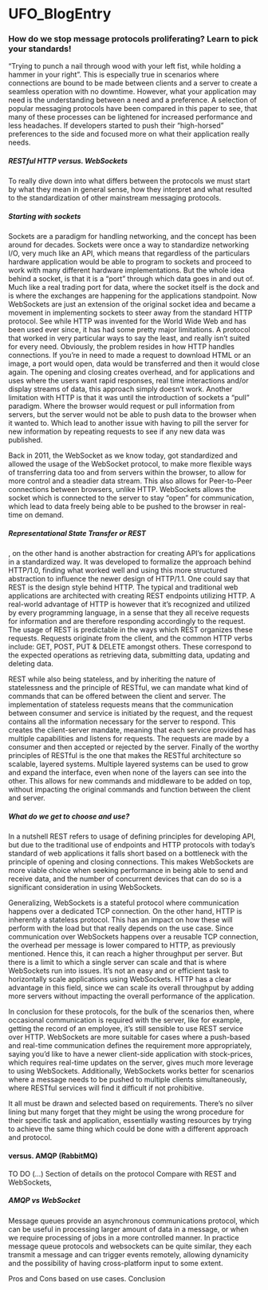 # UFO_BlogEntry

### How do we stop message protocols proliferating? Learn to pick your standards!


“Trying to punch a nail through wood with your left fist, while holding a hammer in your right”. 
This is especially true in scenarios where connections are bound to be made between clients and a server to create a seamless operation with no downtime. However, what your application may need is the understanding between a need and a preference. A selection of popular messaging protocols have been compared in this paper to see, that many of these processes can be lightened for increased performance and less headaches. If developers started to push their “high-horsed” preferences to the side and focused more on what their application really needs. 

##### RESTful HTTP versus. WebSockets #####

To really dive down into what differs between the protocols we must start by what they mean in general sense, how they interpret and what resulted to the standardization of other mainstream messaging protocols. 

##### Starting with sockets ##### 
Sockets are a paradigm for handling networking, and the concept has been around for decades. Sockets were once a way to standardize networking I/O, very much like an API, which means that regardless of the particulars hardware application would be able to program to sockets and proceed to work with many different hardware implementations. But the whole idea behind a socket, is that it is a “port” through which data goes in and out of. Much like a real trading port for data, where the socket itself is the dock and is where the exchanges are happening for the applications standpoint.
Now WebSockets are just an extension of the original socket idea and became a movement in implementing sockets to steer away from the standard HTTP protocol. See while HTTP was invented for the World Wide Web and has been used ever since, it has had some pretty major limitations. A protocol that worked in very particular ways to say the least, and really isn’t suited for every need. Obviously, the problem resides in how HTTP handles connections. If you’re in need to made a request to download HTML or an image, a port would open, data would be transferred and then it would close again. The opening and closing creates overhead, and for applications and uses where the users want rapid responses, real time interactions and/or display streams of data, this approach simply doesn’t work. Another limitation with HTTP is that it was until the introduction of sockets a “pull” paradigm. Where the browser would request or pull information from servers, but the server would not be able to push data to the browser when it wanted to. Which lead to another issue with having to pill the server for new information by repeating requests to see if any new data was published. 


Back in 2011, the WebSocket as we know today, got standardized and allowed the usage of the WebSocket protocol, to make more flexible ways of transferring data too and from servers within the browser, to allow for more control and a steadier data stream. This also allows for Peer-to-Peer connections between browsers, unlike HTTP. WebSockets allows the socket which is connected to the server to stay “open” for communication, which lead to data freely being able to be pushed to the browser in real-time on demand. 

##### Representational State Transfer or REST #####
, on the other hand is another abstraction for creating API’s for applications in a standardized way. It was developed to formalize the approach behind HTTP/1.0, finding what worked well and using this more structured abstraction to influence the newer design of HTTP/1.1. One could say that REST is the design style behind HTTP. The typical and traditional web applications are architected with creating REST endpoints utilizing HTTP. A real-world advantage of HTTP is however that it’s recognized and utilized by every programming language, in a sense that they all receive requests for information and are therefore responding accordingly to the request. The usage of REST is predictable in the ways which REST organizes these requests. Requests originate from the client, and the common HTTP verbs include: GET, POST, PUT & DELETE amongst others. These correspond to the expected operations as retrieving data, submitting data, updating and deleting data. 

REST while also being stateless, and by inheriting the nature of statelessness and the principle of RESTful, we can mandate what kind of commands that can be offered between the client and server. The implementation of stateless requests means that the communication between consumer and service is initiated by the request, and the request contains all the information necessary for the server to respond. This creates the client-server mandate, meaning that each service provided has multiple capabilities and listens for requests. The requests are made by a consumer and then accepted or rejected by the server. Finally of the worthy principles of RESTful is the one that makes the RESTful architecture so scalable, layered systems. Multiple layered systems can be used to grow and expand the interface, even when none of the layers can see into the other. This allows for new commands and middleware to be added on top, without impacting the original commands and function between the client and server. 

##### What do we get to choose and use? #####	                                                         	                                  
In a nutshell REST refers to usage of defining principles for developing API, but due to the traditional use of endpoints and HTTP protocols with today’s standard of web applications it falls short based on a bottleneck with the principle of opening and closing connections. This makes WebSockets are more viable choice when seeking performance in being able to send and receive data, and the number of concurrent devices that can do so is a significant consideration in using WebSockets.

Generalizing, WebSockets is a stateful protocol where communication happens over a dedicated TCP connection. On the other hand, HTTP is inherently a stateless protocol. This has an impact on how these will perform with the load but that really depends on the use case. 
Since communication over WebSockets happens over a reusable TCP connection, the overhead per message is lower compared to HTTP, as previously mentioned. Hence this, it can reach a higher throughput per server. But there is a limit to which a single server can scale and that is where WebSockets run into issues. It’s not an easy and or efficient task to horizontally scale applications using WebSockets. HTTP has a clear advantage in this field, since we can scale its overall throughput by adding more servers without impacting the overall performance of the application. 

In conclusion for these protocols, for the bulk of the scenarios then, where occasional communication is required with the server, like for example, getting the record of an employee, it’s still sensible to use REST service over HTTP. WebSockets are more suitable for cases where a push-based and real-time communication defines the requirement more appropriately, saying you’d like to have a newer client-side application with stock-prices, which requires real-time updates on the server, gives much more leverage to using WebSockets. Additionally, WebSockets works better for scenarios where a message needs to be pushed to multiple clients simultaneously, where RESTful services will find it difficult if not prohibitive. 

It all must be drawn and selected based on requirements. There’s no silver lining but many forget that they might be using the wrong procedure for their specific task and application, essentially wasting resources by trying to achieve the same thing which could be done with a different approach and protocol. 

#### versus. AMQP (RabbitMQ) 
TO DO (…) 
Section of details on the protocol
Compare with REST and WebSockets,

##### AMQP vs WebSocket

Message queues provide an asynchronous communications protocol, which can be useful in processing larger amount of data in a message, or when we require processing of jobs in a more controlled manner. In practice message queue protocols and websockets can be quite similar, they each transmit a message and can trigger events remotely, allowing dynamicity and the possibility of having cross-platform input to some extent. 



Pros and Cons based on use cases.
Conclusion
